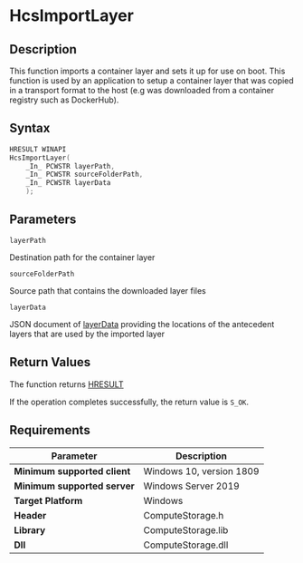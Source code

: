 # HcsImportLayer

## Description

This function imports a container layer and sets it up for use on boot. This function is used by an application to setup a container layer that was copied in a transport format to the host (e.g was downloaded from a container registry such as DockerHub).

## Syntax

```cpp
HRESULT WINAPI
HcsImportLayer(
    _In_ PCWSTR layerPath,
    _In_ PCWSTR sourceFolderPath,
    _In_ PCWSTR layerData
    );
```

## Parameters

`layerPath`

Destination path for the container layer

`sourceFolderPath`

Source path that contains the downloaded layer files

`layerData`

JSON document of [layerData](./../SchemaReference.md#LayerData) providing the locations of the antecedent layers that are used by the imported layer

## Return Values

The function returns [HRESULT](https://docs.microsoft.com/en-us/windows/win32/seccrypto/common-hresult-values)

If the operation completes successfully, the return value is `S_OK`.

## Requirements

|Parameter     |Description|
|---|---|
| **Minimum supported client** | Windows 10, version 1809 |
| **Minimum supported server** | Windows Server 2019 |
| **Target Platform** | Windows |
| **Header** | ComputeStorage.h |
| **Library** | ComputeStorage.lib |
| **Dll** | ComputeStorage.dll |

